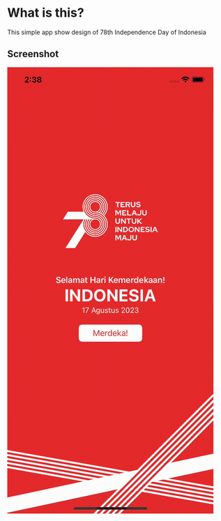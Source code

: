 
# What is this?

This simple app show design of 78th Independence Day of Indonesia

## Screenshot
![](https://github.com/fuadreza/IndonesiaIndependenceDay/blob/main/Screenshot.gif)
